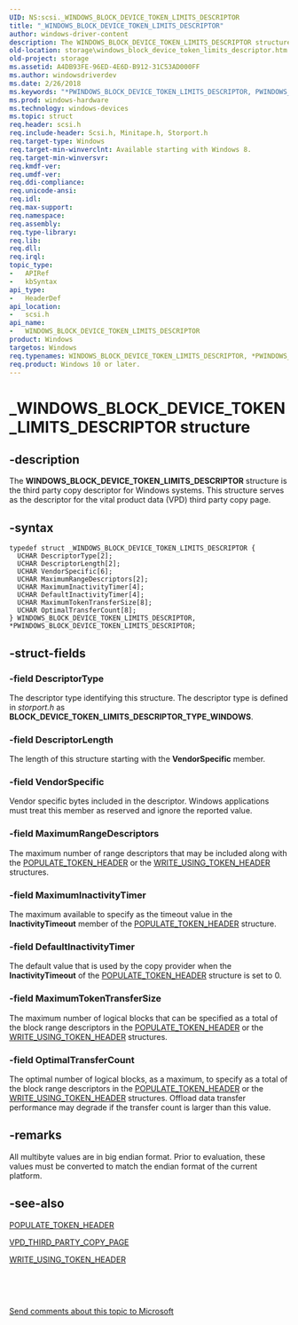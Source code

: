```yaml
---
UID: NS:scsi._WINDOWS_BLOCK_DEVICE_TOKEN_LIMITS_DESCRIPTOR
title: "_WINDOWS_BLOCK_DEVICE_TOKEN_LIMITS_DESCRIPTOR"
author: windows-driver-content
description: The WINDOWS_BLOCK_DEVICE_TOKEN_LIMITS_DESCRIPTOR structure is the third party copy descriptor for Windows systems.
old-location: storage\windows_block_device_token_limits_descriptor.htm
old-project: storage
ms.assetid: A4DB93FE-96ED-4E6D-B912-31C53AD000FF
ms.author: windowsdriverdev
ms.date: 2/26/2018
ms.keywords: "*PWINDOWS_BLOCK_DEVICE_TOKEN_LIMITS_DESCRIPTOR, PWINDOWS_BLOCK_DEVICE_TOKEN_LIMITS_DESCRIPTOR, PWINDOWS_BLOCK_DEVICE_TOKEN_LIMITS_DESCRIPTOR structure pointer [Storage Devices], WINDOWS_BLOCK_DEVICE_TOKEN_LIMITS_DESCRIPTOR, WINDOWS_BLOCK_DEVICE_TOKEN_LIMITS_DESCRIPTOR structure [Storage Devices], _WINDOWS_BLOCK_DEVICE_TOKEN_LIMITS_DESCRIPTOR, scsi/PWINDOWS_BLOCK_DEVICE_TOKEN_LIMITS_DESCRIPTOR, scsi/WINDOWS_BLOCK_DEVICE_TOKEN_LIMITS_DESCRIPTOR, storage.windows_block_device_token_limits_descriptor"
ms.prod: windows-hardware
ms.technology: windows-devices
ms.topic: struct
req.header: scsi.h
req.include-header: Scsi.h, Minitape.h, Storport.h
req.target-type: Windows
req.target-min-winverclnt: Available starting with Windows 8.
req.target-min-winversvr: 
req.kmdf-ver: 
req.umdf-ver: 
req.ddi-compliance: 
req.unicode-ansi: 
req.idl: 
req.max-support: 
req.namespace: 
req.assembly: 
req.type-library: 
req.lib: 
req.dll: 
req.irql: 
topic_type:
-	APIRef
-	kbSyntax
api_type:
-	HeaderDef
api_location:
-	scsi.h
api_name:
-	WINDOWS_BLOCK_DEVICE_TOKEN_LIMITS_DESCRIPTOR
product: Windows
targetos: Windows
req.typenames: WINDOWS_BLOCK_DEVICE_TOKEN_LIMITS_DESCRIPTOR, *PWINDOWS_BLOCK_DEVICE_TOKEN_LIMITS_DESCRIPTOR
req.product: Windows 10 or later.
---
```


# _WINDOWS_BLOCK_DEVICE_TOKEN_LIMITS_DESCRIPTOR structure


## -description


The <b>WINDOWS_BLOCK_DEVICE_TOKEN_LIMITS_DESCRIPTOR</b> structure is the third party copy descriptor for Windows systems. This structure serves as the descriptor for the vital product data (VPD) third party copy page.


## -syntax


````
typedef struct _WINDOWS_BLOCK_DEVICE_TOKEN_LIMITS_DESCRIPTOR {
  UCHAR DescriptorType[2];
  UCHAR DescriptorLength[2];
  UCHAR VendorSpecific[6];
  UCHAR MaximumRangeDescriptors[2];
  UCHAR MaximumInactivityTimer[4];
  UCHAR DefaultInactivityTimer[4];
  UCHAR MaximumTokenTransferSize[8];
  UCHAR OptimalTransferCount[8];
} WINDOWS_BLOCK_DEVICE_TOKEN_LIMITS_DESCRIPTOR, *PWINDOWS_BLOCK_DEVICE_TOKEN_LIMITS_DESCRIPTOR;
````


## -struct-fields




### -field DescriptorType

The descriptor type identifying this structure. The descriptor type is defined in <i>storport.h</i> as <b>BLOCK_DEVICE_TOKEN_LIMITS_DESCRIPTOR_TYPE_WINDOWS</b>.


### -field DescriptorLength

The length of this structure starting with the <b>VendorSpecific</b> member.


### -field VendorSpecific

Vendor specific bytes included in the descriptor. Windows applications must treat this member as reserved and ignore the reported value.


### -field MaximumRangeDescriptors

The maximum number of range descriptors that may be included along with the <a href="..\storport\ns-storport-populate_token_header.md">POPULATE_TOKEN_HEADER</a> or the <a href="..\storport\ns-storport-write_using_token_header.md">WRITE_USING_TOKEN_HEADER</a> structures.


### -field MaximumInactivityTimer

The maximum available to specify as the timeout value in the <b>InactivityTimeout</b> member of the <a href="..\storport\ns-storport-populate_token_header.md">POPULATE_TOKEN_HEADER</a> structure.


### -field DefaultInactivityTimer

The default value that is used by the copy provider when the <b>InactivityTimeout</b> of the <a href="..\storport\ns-storport-populate_token_header.md">POPULATE_TOKEN_HEADER</a> structure is set to 0.


### -field MaximumTokenTransferSize

The maximum number of logical blocks that can be specified as a total of the block range descriptors in the <a href="..\storport\ns-storport-populate_token_header.md">POPULATE_TOKEN_HEADER</a> or the <a href="..\storport\ns-storport-write_using_token_header.md">WRITE_USING_TOKEN_HEADER</a> structures.


### -field OptimalTransferCount

The optimal number of logical blocks, as a maximum, to specify as a total of the block range descriptors in the <a href="..\storport\ns-storport-populate_token_header.md">POPULATE_TOKEN_HEADER</a> or the <a href="..\storport\ns-storport-write_using_token_header.md">WRITE_USING_TOKEN_HEADER</a> structures. Offload data transfer performance may degrade if the transfer count is larger than this value.


## -remarks



All multibyte values are in big endian format. Prior to evaluation, these values must be converted to match the endian format of the current platform.




## -see-also

<a href="..\storport\ns-storport-populate_token_header.md">POPULATE_TOKEN_HEADER</a>



<a href="..\storport\ns-storport-_vpd_third_party_copy_page.md">VPD_THIRD_PARTY_COPY_PAGE</a>



<a href="..\storport\ns-storport-write_using_token_header.md">WRITE_USING_TOKEN_HEADER</a>



 

 

<a href="mailto:wsddocfb@microsoft.com?subject=Documentation%20feedback [storage\storage]:%20WINDOWS_BLOCK_DEVICE_TOKEN_LIMITS_DESCRIPTOR structure%20 RELEASE:%20(2/26/2018)&amp;body=%0A%0APRIVACY STATEMENT%0A%0AWe use your feedback to improve the documentation. We don't use your email address for any other purpose, and we'll remove your email address from our system after the issue that you're reporting is fixed. While we're working to fix this issue, we might send you an email message to ask for more info. Later, we might also send you an email message to let you know that we've addressed your feedback.%0A%0AFor more info about Microsoft's privacy policy, see http://privacy.microsoft.com/en-us/default.aspx." title="Send comments about this topic to Microsoft">Send comments about this topic to Microsoft</a>

